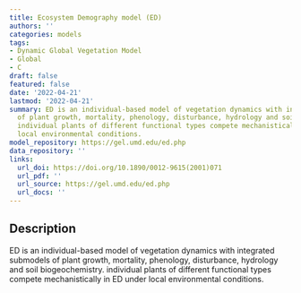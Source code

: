 ```yaml
---
title: Ecosystem Demography model (ED)
authors: ''
categories: models
tags:
- Dynamic Global Vegetation Model
- Global
- C
draft: false
featured: false
date: '2022-04-21'
lastmod: '2022-04-21'
summary: ED is an individual-based model of vegetation dynamics with integrated submodels
  of plant growth, mortality, phenology, disturbance, hydrology and soil biogeochemistry.
  individual plants of different functional types compete mechanistically in ED under
  local environmental conditions.
model_repository: https://gel.umd.edu/ed.php
data_repository: ''
links:
  url_doi: https://doi.org/10.1890/0012-9615(2001)071
  url_pdf: ''
  url_source: https://gel.umd.edu/ed.php
  url_docs: ''
---
```


## Description

ED is an individual-based model of vegetation dynamics with integrated submodels of plant growth, mortality, phenology, disturbance, hydrology and soil biogeochemistry. individual plants of different functional types compete mechanistically in ED under local environmental conditions.

